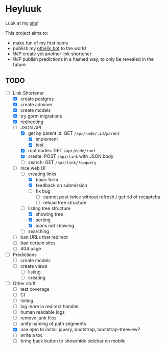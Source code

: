 
# Heyluuk

Luuk at my [site](https://heylu.uk/)!

This project aims to:
* make fun of my first name
* publish my [othello bot](https://heylu.uk/at/dots) to the world
* _WIP_ create yet another link shortener
* _WIP_ publish predictions in a hashed way, to only be revealed in the future


## TODO

- [ ] Link Shortener
    - [x] create postgres
    - [x] create adminer
    - [x] create models
    - [x] try gorm migrations
    - [x] redirecting
    - [ ] JSON API
        - [x] get by parent id: GET `/api/node/:id/parent`
            - [x] implement
            - [x] test
        - [x] root nodes: GET `/api/node/root`
        - [x] create: POST `/api/link` with JSON body
        - [ ] search: GET `/api/link/?q=query`
    - [ ] nice web UI
        - [ ] creating links
            - [x] basic form
            - [x] feedback on submission
            - [ ] fix bug
                - [ ] cannot post twice without refresh / get rid of recaptcha
                - [ ] reload tree structure
        - [ ] listing tree structure
            - [x] showing tree
            - [x] sorting
            - [x] icons not showing
        - [ ] searching
    - [ ] ban URLs that redirect
    - [ ] ban certain sites
    - [ ] 404 page

- [ ] Predictions
    - [ ] create models
    - [ ] create views
        - [ ] listing
        - [ ] creating

- [ ] Other stuff
    - [ ] test coverage
    - [ ] CI
    - [ ] linting
    - [ ] log more in redirect handler
    - [ ] human readable logs
    - [ ] remove junk files
    - [ ] unify naming of path segments
    - [x] use npm to install jquery, bootstrap, bootstrap-treeview?
    - [ ] write a toc
    - [ ] bring back button to show/hide sidebar on mobile